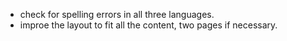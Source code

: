 - check for spelling errors in all three languages.
- improe the layout to fit all the content, two pages if necessary.
